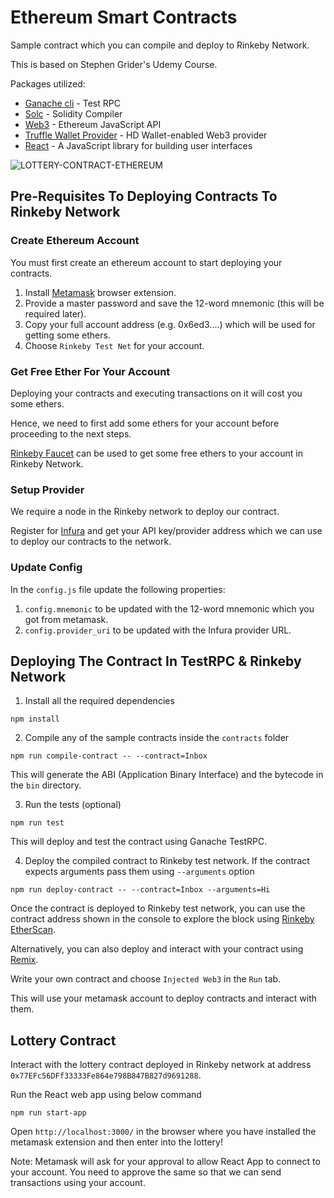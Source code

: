 # Ethereum Smart Contracts

Sample contract which you can compile and deploy to Rinkeby Network.

This is based on Stephen Grider's Udemy Course.

Packages utilized:
- [Ganache cli](https://www.npmjs.com/package/ganache-cli) - Test RPC
- [Solc](https://www.npmjs.com/package/solc) - Solidity Compiler
- [Web3](https://web3js.readthedocs.io/en/1.0/index.html) - Ethereum JavaScript API
- [Truffle Wallet Provider](https://github.com/trufflesuite/truffle-hdwallet-provider) - HD Wallet-enabled Web3 provider 
- [React](https://reactjs.org/) - A JavaScript library for building user interfaces

![LOTTERY-CONTRACT-ETHEREUM](https://i.imgur.com/yTlc0yE.gif)

## Pre-Requisites To Deploying Contracts To Rinkeby Network

### Create Ethereum Account

You must first create an ethereum account to start deploying your contracts. 

1. Install [Metamask](https://metamask.io/) browser extension.
2. Provide a master password and save the 12-word mnemonic (this will be required later).
3. Copy your full account address (e.g. 0x6ed3....) which will be used for getting some ethers.
4. Choose `Rinkeby Test Net` for your account.

### Get Free Ether For Your Account

Deploying your contracts and executing transactions on it will cost you some ethers.

Hence, we need to first add some ethers for your account before proceeding to the next steps.

[Rinkeby Faucet](https://faucet.rinkeby.io/) can be used to get some free ethers to your account in Rinkeby Network.

### Setup Provider

We require a node in the Rinkeby network to deploy our contract.

Register for [Infura](https://infura.io/) and get your API key/provider address which we can use to deploy our contracts to the network.

### Update Config

In the `config.js` file update the following properties:

1. `config.mnemonic` to be updated with the 12-word mnemonic which you got from metamask.
2. `config.provider_uri` to be updated with the Infura provider URL.

## Deploying The Contract In TestRPC & Rinkeby Network
1. Install all the required dependencies
```
npm install
```

2. Compile any of the sample contracts inside the `contracts` folder
```
npm run compile-contract -- --contract=Inbox
```
This will generate the ABI (Application Binary Interface) and the bytecode in the `bin` directory.

3. Run the tests (optional)
```
npm run test
```
This will deploy and test the contract using Ganache TestRPC.

4. Deploy the compiled contract to Rinkeby test network. If the contract expects arguments pass them using `--arguments` option
```
npm run deploy-contract -- --contract=Inbox --arguments=Hi
```

Once the contract is deployed to Rinkeby test network, you can use the contract address shown in the console to explore the block using [Rinkeby EtherScan](https://rinkeby.etherscan.io/).

Alternatively, you can also deploy and interact with your contract using [Remix](https://remix.ethereum.org/). 

Write your own contract and choose `Injected Web3` in the `Run` tab. 

This will use your metamask account to deploy contracts and interact with them.

## Lottery Contract

Interact with the lottery contract deployed in Rinkeby network at address `0x77EFc56DFf33333Fe864e798B847B827d9691288`.

Run the React web app using below command

```
npm run start-app
```

Open `http://localhost:3000/` in the browser where you have installed the metamask extension and then enter into the lottery!

Note: Metamask will ask for your approval to allow React App to connect to your account. You need to approve the same so that we can send transactions using your account.